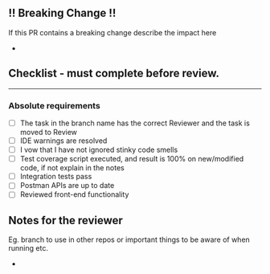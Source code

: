 ## !! Breaking Change !!

If this PR contains a breaking change describe the impact here

-

## Checklist - must complete before review.

---

### Absolute requirements

- [ ] The task in the branch name has the correct Reviewer and the task is moved to Review
- [ ] IDE warnings are resolved
- [ ] I vow that I have not ignored stinky code smells
- [ ] Test coverage script executed, and result is 100% on new/modified code, if not explain in the notes
- [ ] Integration tests pass
- [ ] Postman APIs are up to date
- [ ] Reviewed front-end functionality

## Notes for the reviewer

Eg. branch to use in other repos or important things to be aware of when running etc.

-
